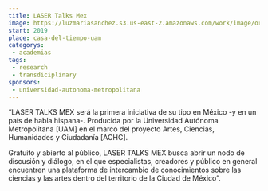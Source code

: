 ```yaml
---
title: LASER Talks Mex
image: https://luzmariasanchez.s3.us-east-2.amazonaws.com/work/image/original/LASER_LaserTalksMex_rgb_600X352.png
start: 2019
place: casa-del-tiempo-uam
categorys:
 - academias
tags:
 - research
 - transdiciplinary
sponsors:
 - universidad-autonoma-metropolitana
---
```


“LASER TALKS MEX será la primera iniciativa de su tipo en México -y en un país de habla hispana-. Producida por la Universidad Autónoma Metropolitana [UAM] en el marco del proyecto Artes, Ciencias, Humanidades y Ciudadanía [ACHC].

Gratuito y abierto al público, LASER TALKS MEX busca abrir un nodo de discusión y diálogo, en el que especialistas, creadores y público en general encuentren una plataforma de intercambio de conocimientos sobre las ciencias y las artes dentro del territorio de la Ciudad de México”.